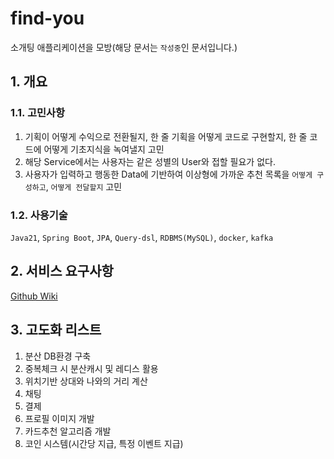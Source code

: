 # find-you
소개팅 애플리케이션을 모방(해당 문서는 `작성중`인 문서입니다.)
## 1. 개요
### 1.1. 고민사항
1. 기획이 어떻게 수익으로 전환될지, 한 줄 기획을 어떻게 코드로 구현할지, 한 줄 코드에 어떻게 기초지식을 녹여낼지 고민
2. 해당 Service에서는 사용자는 같은 성별의 User와 접할 필요가 없다.
3. 사용자가 입력하고 행동한 Data에 기반하여 이상형에 가까운 추천 목록을 `어떻게 구성하고`, `어떻게 전달할지` 고민

### 1.2. 사용기술
`Java21`, `Spring Boot`, `JPA`, `Query-dsl`, `RDBMS(MySQL)`, `docker`, `kafka`


## 2. 서비스 요구사항
[Github Wiki](https://github.com/f-lab-edu/find-you/wiki/Service-Requirements)




## 3. 고도화 리스트
1. 분산 DB환경 구축
2. 중복체크 시 분산캐시 및 레디스 활용
3. 위치기반 상대와 나와의 거리 계산
4. 채팅
5. 결제
6. 프로필 이미지 개발
7. 카드추천 알고리즘 개발
8. 코인 시스템(시간당 지급, 특정 이벤트 지급)
